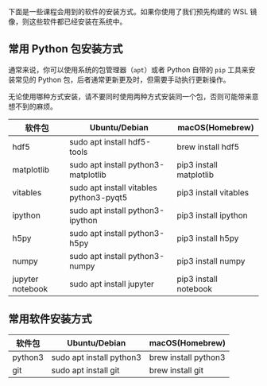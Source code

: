 下面是一些课程会用到的软件的安装方式。如果你使用了我们预先构建的 WSL 镜像，则这些软件都已经安装在系统中。

## 常用 Python 包安装方式

通常来说，你可以使用系统的包管理器（`apt`）或者 Python 自带的 `pip` 工具来安装常见的 Python 包，后者通常更新更及时，但需要手动执行更新操作。

无论使用哪种方式安装，请不要同时使用两种方式安装同一个包，否则可能带来意想不到的麻烦。

| 软件包           | Ubuntu/Debian                           | macOS(Homebrew)         |
| ---------------- | --------------------------------------- | ----------------------- |
| hdf5             | sudo apt install hdf5-tools             | brew install hdf5       |
| matplotlib       | sudo apt install python3-matplotlib     | pip3 install matplotlib |
| vitables         | sudo apt install vitables python3-pyqt5 | pip3 install vitables   |
| ipython          | sudo apt install python3-ipython        | pip3 install ipython    |
| h5py             | sudo apt install python3-h5py           | pip3 install h5py       |
| numpy            | sudo apt install python3-numpy          | pip3 install numpy      |
| jupyter notebook | sudo apt install jupyter                | pip3 install notebook   |

## 常用软件安装方式

| 软件包  | Ubuntu/Debian            | macOS(Homebrew)      |
| ------- | ------------------------ | -------------------- |
| python3 | sudo apt install python3 | brew install python3 |
| git     | sudo apt install git     | brew install git     |

